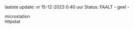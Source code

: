 laatste update: 
vr 15-12-2023  0:40   uur 
Status: FAALT - geel - 
<div class="service Y">microstation</div><div class="service G">httpstat</div>